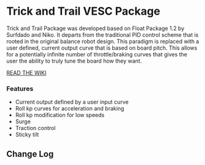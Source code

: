 # Trick and Trail VESC Package

Trick and Trail Package was developed based on Float Package 1.2 by Surfdado and Niko. It departs from the traditional PID control scheme that is rooted in the original balance robot design. This paradigm is replaced with a user defined, current output curve that is based on board pitch. This allows for a potentially infinite number of throttle/braking curves that gives the user the ability to truly tune the board how they want.

[READ THE WIKI](https://github.com/Izzygit/TrickandTrailReleases/wiki)

### Features
 * Current output defined by a user input curve
 * Roll kp curves for acceleration and braking
 * Roll kp modification for low speeds
 * Surge
 * Traction control
 * Sticky tilt

## Change Log

